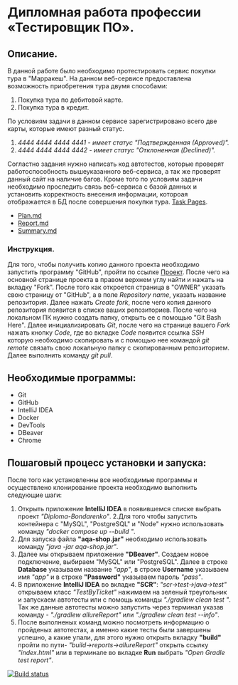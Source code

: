 # Дипломная работа профессии «Тестировщик ПО». 

## Описание.
В данной работе было необходимо протестировать сервис покупки тура в "Марракеш". 
На данном веб-сервисе предоставлена возможность приобретения тура двумя способами: 

   1) Покупка тура по дебитовой карте.
   2) Покупка тура в кредит.
      
По условиям задачи в данном сервисе зарегистрировано всего две карты, которые имеют разный статус.

   1) *4444 4444 4444 4441 - имеет статус "Подтвержденная (Аpproved)".*
   2) *4444 4444 4444 4442 - имеет статус "Отклоненная (Declined)".*

Согластно задания нужно написать код автотестов, которые проверят работоспособность вышеуказанного веб-сервиса, 
а так же проверят данный сайт на наличие багов. Кроме того по условиям задачи необходимо проследить связь веб-сервиса 
с базой данных и установить корректность внесения информации, котороая отображается в БД после совершения покупки тура.
[Task Pages](https://github.com/netology-code/qa-diploma#readme).


  - [Plan.md](https://github.com/007Nick91/Diploma-Bondarenko/blob/main/docs/Plan.md)
  - [Report.md](https://github.com/007Nick91/Diploma-Bondarenko/blob/main/docs/Report.md)
  - [Summary.md](https://github.com/007Nick91/Diploma-Bondarenko/blob/main/docs/Summary.md)
 

### Инструкция.
Для того, чтобы получить копию данного проекта необходимо запустить программу "GitHub", пройти по ссылке 
[Проект](https://github.com/007Nick91/Diploma-Bondarenko/edit/main/). После чего на основной странице проекта в правом верхнем углу найти и нажать на вкладку "Fork". После того как откроется страница в "OWNER" указать свою страницу от "GitHub", а в поле *Repository name*, указать название репозитория. Далее нажать *Create fork*, после чего копия данного репозитория появится в списке ваших репозиториев. После чего на локальном ПК нужно создать папку, открыть ее с помощью "Git Bash Here". Далее инициализировать *Git*, после чего на странице вашего *Fork* нажать кнопку *Code*, где во вкладке *Code* появится ссылка *SSH* которую необходимо скопировать и с помощью нее командой *git remote* связать свою локальную папку с скопированным репозиторием. Далее выполнить команду *git pull*.

## Необходимые программы:
 - Git
 - GitHub
 - IntelliJ IDEA
 - Docker
 - DevTools
 - DBeaver
 - Chrome

## Пошаговый процесс установки и запуска:
После того как установленны все необходимые программы и осуществлено клонирование проекта необходимо выполнить следующие шаги:
  1. Открыть приложение **IntelliJ IDEA** в появившемся списке выбрать проект *"Diploma-Bondarenko"*. 
  2.Для того чтобы запустить контейнера с "MySQL", "PostgreSQL" и "Node" нужно использовать команду *"docker compose up --build "*.
  3. Для запуска файла **"aqa-shop.jar"** необходимо использовать команду *"java -jar aqa-shop.jar"*.
  4. Далее мы открываем приложение **"DBeaver"**. Создаем новое подключение, выбираем "MySQL" или "PostgreSQL". Далее в строке **Database** указываем название *"app"*, в строке **Username** указываем имя *"app"* и в строке **"Password"** указываем пароль *"pass"*. 
  5. В приложение **IntelliJ IDEA** во вкладке **"SCR"**: *"scr->test->java->test"* открываем класс *"TestByTicket"* нажимаем на зеленый треугольник и запускаем автотесты или с помощь команды *"./gradlew clean test "*. Так же данные автотесты можно запустить через терминал указав команду -  *"./gradlew allureReport"* или *"./gradlew clean test --info"*.
  6. После выполненых команд можно посмотреть информацию о пройденых автотестах, а именно какие тесты были завершены успешно, а какие упали, для этого нужно открыть вкладку **"build"** пройти по пути- *"build->reports->allureReport"* открыть ссылку *"index.html"* или в терминале во вкладке **Run** выбрать *"Open Gradle test report"*.






[![Build status](https://ci.appveyor.com/api/projects/status/el4t9i31p1qpuyrd?svg=true)](https://ci.appveyor.com/project/007Nick91/diploma-bondarenko)
